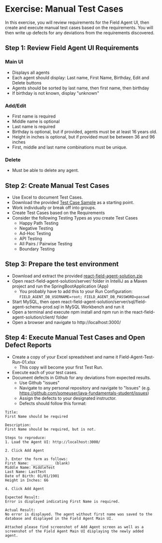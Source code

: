 # Exercise: Manual Test Cases

In this exercise, you will review requirements for the Field Agent UI, then create and execute manual test cases based on the requirements. You will then write up defects for any deviations from the requirements discovered. 

## Step 1: Review Field Agent UI Requirements
### Main UI
- Displays all agents
- Each agent should display: Last name, First Name, Birthday, Edit and Delete buttons
- Agents should be sorted by last name, then first name, then birthday
- If birthday is not known, display "unknown"

### Add/Edit
- First name is required
- Middle name is optional
- Last name is required
- Birthday is optional, but if provided, agents must be at least 16 years old.
- Height in inches is optional, but if provided must be between 36 and 96 inches
- First, middle and last name combinations must be unique.

### Delete
- Must be able to delete any agent.

## Step 2: Create Manual Test Cases
- Use Excel to document Test Cases.
- Download the provided [Test Case Sample](../assets/TestCaseSample.xlsx) as a starting point.
- Work individually or break off into groups. 
- Create Test Cases based on the Requirements
- Consider the following Testing Types as you create Test Cases
  - Happy Path Testing
  - Negative Testing
  - Ad-Hoc Testing
  - API Testing
  - All Pairs / Pairwise Testing
  - Boundary Testing

## Step 3: Prepare the test environment
- Download and extract the provided [react-field-agent-solution.zip](../assets/react-field-agent-solution.zip)
- Open react-field-agent-solution/server/ folder in IntelliJ as a Maven project and run the SpringBootApplication (App)
  - You probably have to add this to your Run Configuration: `FIELD_AGENT_DB_USERNAME=root; FIELD_AGENT_DB_PASSWORD=passwd`
- Start MySQL, then open react-field-agent-solution/server/sql/field-agent-schema-prod.sql in MySQL Workbench and run it
- Open a terminal and execute npm install and npm run in the react-field-agent-solution/client/ folder
- Open a browser and navigate to http://localhost:3000/

## Step 4: Execute Manual Test Cases and Open Defect Reports
- Create a copy of your Excel spreadsheet and name it Field-Agent-Test-Run-01.xlsx
  - This copy will become your first Test Run.
- Execute each of your test cases.
- Document defects in Github for any deviations from expected results.
  - Use Github "issues"
  - Navigate to any personal repository and navigate to "Issues" (e.g. https://github.com/someuser/java-fundamentals-student/issues)
  - Assign the defects to your designated instructor.
  - Defects should follow this format:

```
Title: 
First Name should be required

Description:
First Name should be required, but is not.

Steps to reproduce:
1. Load the Agent UI: http://localhost:3000/

2. Click Add Agent

3. Enter the form as follows:
First Name: __________ (blank)
Middle Name: MiddleTest
Last Name: LastTest
Date of Birth: 01/01/1901
Height in Inches: 66

4. Click Add Agent

Expected Result:
Error is displayed indicating First Name is required.

Actual Result:
No error is displayed. The agent without first name was saved to the database and displayed in the Field Agent Main UI.

Attached please find screenshot of Add Agent screen as well as a screenshot of the Field Agent Main UI displaying the newly added agent.
```
